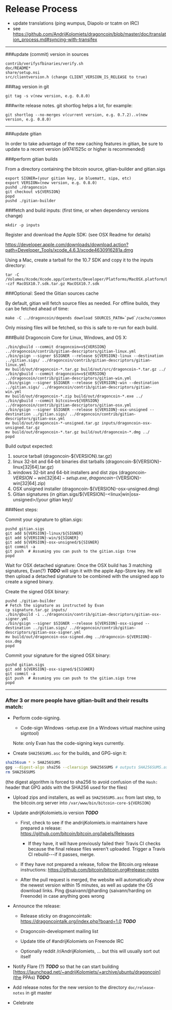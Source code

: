 Release Process
====================

* update translations (ping wumpus, Diapolo or tcatm on IRC)
* see https://github.com/AndrijKolomiets/dragoncoin/blob/master/doc/translation_process.md#syncing-with-transifex

* * *

###update (commit) version in sources

	contrib/verifysfbinaries/verify.sh
	doc/README*
	share/setup.nsi
	src/clientversion.h (change CLIENT_VERSION_IS_RELEASE to true)

###tag version in git

	git tag -s v(new version, e.g. 0.8.0)

###write release notes. git shortlog helps a lot, for example:

	git shortlog --no-merges v(current version, e.g. 0.7.2)..v(new version, e.g. 0.8.0)

* * *

###update gitian

 In order to take advantage of the new caching features in gitian, be sure to update to a recent version (e9741525c or higher is recommended)

###perform gitian builds

 From a directory containing the bitcoin source, gitian-builder and gitian.sigs

	export SIGNER=(your gitian key, ie bluematt, sipa, etc)
	export VERSION=(new version, e.g. 0.8.0)
	pushd ./dragoncoin
	git checkout v${VERSION}
	popd
	pushd ./gitian-builder

###fetch and build inputs: (first time, or when dependency versions change)
 
	mkdir -p inputs

 Register and download the Apple SDK: (see OSX Readme for details)
 
 https://developer.apple.com/downloads/download.action?path=Developer_Tools/xcode_4.6.3/xcode4630916281a.dmg
 
 Using a Mac, create a tarball for the 10.7 SDK and copy it to the inputs directory:
 
	tar -C /Volumes/Xcode/Xcode.app/Contents/Developer/Platforms/MacOSX.platform/Developer/SDKs/ -czf MacOSX10.7.sdk.tar.gz MacOSX10.7.sdk

###Optional: Seed the Gitian sources cache

  By default, gitian will fetch source files as needed. For offline builds, they can be fetched ahead of time:

	make -C ../dragoncoin/depends download SOURCES_PATH=`pwd`/cache/common

  Only missing files will be fetched, so this is safe to re-run for each build.

###Build Dragoncoin Core for Linux, Windows, and OS X:

	./bin/gbuild --commit dragoncoin=v${VERSION} ../dragoncoin/contrib/gitian-descriptors/gitian-linux.yml
	./bin/gsign --signer $SIGNER --release ${VERSION}-linux --destination ../gitian.sigs/ ../dragoncoin/contrib/gitian-descriptors/gitian-linux.yml
	mv build/out/dragoncoin-*.tar.gz build/out/src/dragoncoin-*.tar.gz ../
	./bin/gbuild --commit dragoncoin=v${VERSION} ../dragoncoin/contrib/gitian-descriptors/gitian-win.yml
	./bin/gsign --signer $SIGNER --release ${VERSION}-win --destination ../gitian.sigs/ ../dragoncoin/contrib/gitian-descriptors/gitian-win.yml
	mv build/out/dragoncoin-*.zip build/out/dragoncoin-*.exe ../
	./bin/gbuild --commit bitcoin=v${VERSION} ../dragoncoin/contrib/gitian-descriptors/gitian-osx.yml
	./bin/gsign --signer $SIGNER --release ${VERSION}-osx-unsigned --destination ../gitian.sigs/ ../dragoncoin/contrib/gitian-descriptors/gitian-osx.yml
	mv build/out/dragoncoin-*-unsigned.tar.gz inputs/dragoncoin-osx-unsigned.tar.gz
	mv build/out/dragoncoin-*.tar.gz build/out/dragoncoin-*.dmg ../
	popd
  Build output expected:

  1. source tarball (dragoncoin-${VERSION}.tar.gz)
  2. linux 32-bit and 64-bit binaries dist tarballs (dragoncoin-${VERSION}-linux[32|64].tar.gz)
  3. windows 32-bit and 64-bit installers and dist zips (dragoncoin-${VERSION}-win[32|64]-setup.exe, dragoncoin-${VERSION}-win[32|64].zip)
  4. OSX unsigned installer (dragoncoin-${VERSION}-osx-unsigned.dmg)
  5. Gitian signatures (in gitian.sigs/${VERSION}-<linux|win|osx-unsigned>/(your gitian key)/

###Next steps:

Commit your signature to gitian.sigs:

	pushd gitian.sigs
	git add ${VERSION}-linux/${SIGNER}
	git add ${VERSION}-win/${SIGNER}
	git add ${VERSION}-osx-unsigned/${SIGNER}
	git commit -a
	git push  # Assuming you can push to the gitian.sigs tree
	popd

  Wait for OSX detached signature:
	Once the OSX build has 3 matching signatures, Evan(?) ***TODO*** will sign it with the apple App-Store key.
	He will then upload a detached signature to be combined with the unsigned app to create a signed binary.

  Create the signed OSX binary:

	pushd ./gitian-builder
	# Fetch the signature as instructed by Evan
	cp signature.tar.gz inputs/
	./bin/gbuild -i ../dragoncoin/contrib/gitian-descriptors/gitian-osx-signer.yml
	./bin/gsign --signer $SIGNER --release ${VERSION}-osx-signed --destination ../gitian.sigs/ ../dragoncoin/contrib/gitian-descriptors/gitian-osx-signer.yml
	mv build/out/dragoncoin-osx-signed.dmg ../dragoncoin-${VERSION}-osx.dmg
	popd

Commit your signature for the signed OSX binary:

	pushd gitian.sigs
	git add ${VERSION}-osx-signed/${SIGNER}
	git commit -a
	git push  # Assuming you can push to the gitian.sigs tree
	popd

-------------------------------------------------------------------------

### After 3 or more people have gitian-built and their results match:

- Perform code-signing.

    - Code-sign Windows -setup.exe (in a Windows virtual machine using signtool)

  Note: only Evan has the code-signing keys currently.

- Create `SHA256SUMS.asc` for the builds, and GPG-sign it:
```bash
sha256sum * > SHA256SUMS
gpg --digest-algo sha256 --clearsign SHA256SUMS # outputs SHA256SUMS.asc
rm SHA256SUMS
```
(the digest algorithm is forced to sha256 to avoid confusion of the `Hash:` header that GPG adds with the SHA256 used for the files)

- Upload zips and installers, as well as `SHA256SUMS.asc` from last step, to the bitcoin.org server
  into `/var/www/bin/bitcoin-core-${VERSION}`

- Update andrijKolomiets.io version ***TODO***

  - First, check to see if the andrijKolomiets.io maintainers have prepared a
    release: https://github.com/bitcoin/bitcoin.org/labels/Releases

      - If they have, it will have previously failed their Travis CI
        checks because the final release files weren't uploaded.
        Trigger a Travis CI rebuild---if it passes, merge.

  - If they have not prepared a release, follow the Bitcoin.org release
    instructions: https://github.com/bitcoin/bitcoin.org#release-notes

  - After the pull request is merged, the website will automatically show the newest version within 15 minutes, as well
    as update the OS download links. Ping @saivann/@harding (saivann/harding on Freenode) in case anything goes wrong

- Announce the release:

  - Release sticky on dragoncointalk: https://dragoncointalk.org/index.php?board=1.0 ***TODO***

  - Dragoncoin-development mailing list

  - Update title of #andrijKolomiets on Freenode IRC

  - Optionally reddit /r/AndrijKolomiets, ... but this will usually sort out itself

- Notify Flare (?) ***TODO*** so that he can start building [https://launchpad.net/~andrijKolomiets/+archive/ubuntu/dragoncoin](the PPAs) ***TODO***

- Add release notes for the new version to the directory `doc/release-notes` in git master

- Celebrate
